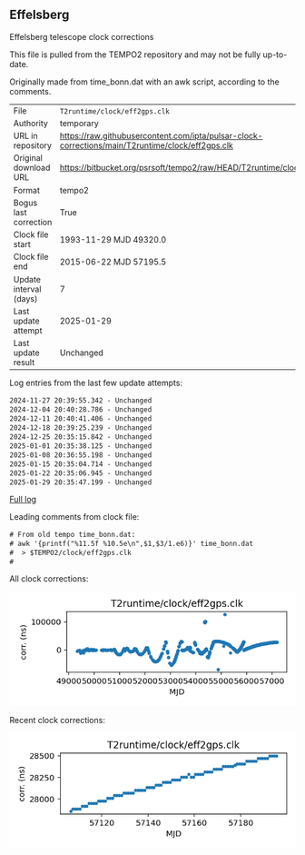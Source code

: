 
## Effelsberg

Effelsberg telescope clock corrections

This file is pulled from the TEMPO2 repository and may not be fully
up-to-date.

Originally made from time_bonn.dat with an awk script, according to
the comments.

|     |     |
|:--- |:--- |
| File | `T2runtime/clock/eff2gps.clk` |
| Authority | temporary |
| URL in repository | <https://raw.githubusercontent.com/ipta/pulsar-clock-corrections/main/T2runtime/clock/eff2gps.clk> |
| Original download URL | <https://bitbucket.org/psrsoft/tempo2/raw/HEAD/T2runtime/clock/eff2gps.clk> |
| Format | tempo2 |
| Bogus last correction | True |
| Clock file start | 1993-11-29 MJD 49320.0 |
| Clock file end | 2015-06-22 MJD 57195.5 |
| Update interval (days) | 7 |
| Last update attempt | 2025-01-29 |
| Last update result | Unchanged |

Log entries from the last few update attempts:
```
2024-11-27 20:39:55.342 - Unchanged
2024-12-04 20:40:28.786 - Unchanged
2024-12-11 20:40:41.406 - Unchanged
2024-12-18 20:39:25.239 - Unchanged
2024-12-25 20:35:15.842 - Unchanged
2025-01-01 20:35:38.125 - Unchanged
2025-01-08 20:36:55.198 - Unchanged
2025-01-15 20:35:04.714 - Unchanged
2025-01-22 20:35:06.945 - Unchanged
2025-01-29 20:35:47.199 - Unchanged
```
[Full log](https://raw.githubusercontent.com/ipta/pulsar-clock-corrections/main/log/T2runtime/clock/eff2gps.clk.log)

Leading comments from clock file:

    # From old tempo time_bonn.dat:
    # awk '{printf("%11.5f %10.5e\n",$1,$3/1.e6)}' time_bonn.dat
    #  > $TEMPO2/clock/eff2gps.clk
    #



All clock corrections:

![plot of all clock corrections](eff2gps.clk.png "All corrections")

Recent clock corrections:

![plot of recent clock corrections](eff2gps.clk.short.png "Recent corrections")

